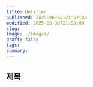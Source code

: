 ```yaml
---
title: Untitled
published: 2025-06-30T21:57:00
modified: 2025-06-30T21:58:00
slug: 
image: ./images/
draft: false
tags: 
summary:
---
```


## 제목
